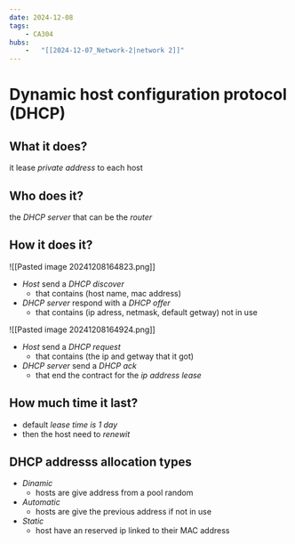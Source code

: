 ```yaml
---
date: 2024-12-08 
tags: 
    - CA304
hubs: 
    -   "[[2024-12-07_Network-2|network 2]]"
---
```


# Dynamic host configuration protocol (DHCP)

## What it does?
it lease *private address* to each host

## Who does it?
the *DHCP server* that can be the *router*

## How it does it?
![[Pasted image 20241208164823.png]]
- *Host* send a *DHCP discover*
  - that contains (host name, mac address)
- *DHCP server* respond with a *DHCP offer*
  - that contains (ip adress, netmask, default getway) not in use

![[Pasted image 20241208164924.png]]
- *Host* send a *DHCP request*
  - that contains (the ip and getway that it got)
- *DHCP server* send a *DHCP ack*
  - that end the contract for the *ip address lease*

## How much time it last?
- default *lease time is 1 day*
- then the host need to *renewit*

## DHCP addresss allocation types
* *Dinamic*
  - hosts are give address from a pool random
* *Automatic*
  - hosts are give the previous address if not in use
* *Static*
  - host have an reserved ip linked to their MAC address
